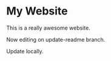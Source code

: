 # My Website

This is a really awesome website.

Now editing on update-readme branch.

Update locally.
